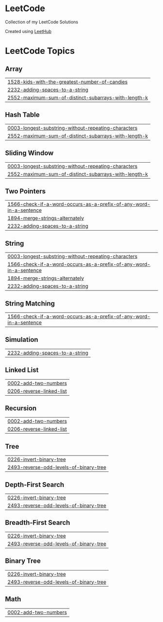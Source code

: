 # LeetCode

Collection of my LeetCode Solutions

Created using [LeetHub](https://github.com/QasimWani/LeetHub)

<!---LeetCode Topics Start-->
# LeetCode Topics
## Array
|  |
| ------- |
| [1528-kids-with-the-greatest-number-of-candies](https://github.com/alexusljf/LeetCode/tree/master/1528-kids-with-the-greatest-number-of-candies) |
| [2232-adding-spaces-to-a-string](https://github.com/alexusljf/LeetCode/tree/master/2232-adding-spaces-to-a-string) |
| [2552-maximum-sum-of-distinct-subarrays-with-length-k](https://github.com/alexusljf/LeetCode/tree/master/2552-maximum-sum-of-distinct-subarrays-with-length-k) |
## Hash Table
|  |
| ------- |
| [0003-longest-substring-without-repeating-characters](https://github.com/alexusljf/LeetCode/tree/master/0003-longest-substring-without-repeating-characters) |
| [2552-maximum-sum-of-distinct-subarrays-with-length-k](https://github.com/alexusljf/LeetCode/tree/master/2552-maximum-sum-of-distinct-subarrays-with-length-k) |
## Sliding Window
|  |
| ------- |
| [0003-longest-substring-without-repeating-characters](https://github.com/alexusljf/LeetCode/tree/master/0003-longest-substring-without-repeating-characters) |
| [2552-maximum-sum-of-distinct-subarrays-with-length-k](https://github.com/alexusljf/LeetCode/tree/master/2552-maximum-sum-of-distinct-subarrays-with-length-k) |
## Two Pointers
|  |
| ------- |
| [1566-check-if-a-word-occurs-as-a-prefix-of-any-word-in-a-sentence](https://github.com/alexusljf/LeetCode/tree/master/1566-check-if-a-word-occurs-as-a-prefix-of-any-word-in-a-sentence) |
| [1894-merge-strings-alternately](https://github.com/alexusljf/LeetCode/tree/master/1894-merge-strings-alternately) |
| [2232-adding-spaces-to-a-string](https://github.com/alexusljf/LeetCode/tree/master/2232-adding-spaces-to-a-string) |
## String
|  |
| ------- |
| [0003-longest-substring-without-repeating-characters](https://github.com/alexusljf/LeetCode/tree/master/0003-longest-substring-without-repeating-characters) |
| [1566-check-if-a-word-occurs-as-a-prefix-of-any-word-in-a-sentence](https://github.com/alexusljf/LeetCode/tree/master/1566-check-if-a-word-occurs-as-a-prefix-of-any-word-in-a-sentence) |
| [1894-merge-strings-alternately](https://github.com/alexusljf/LeetCode/tree/master/1894-merge-strings-alternately) |
| [2232-adding-spaces-to-a-string](https://github.com/alexusljf/LeetCode/tree/master/2232-adding-spaces-to-a-string) |
## String Matching
|  |
| ------- |
| [1566-check-if-a-word-occurs-as-a-prefix-of-any-word-in-a-sentence](https://github.com/alexusljf/LeetCode/tree/master/1566-check-if-a-word-occurs-as-a-prefix-of-any-word-in-a-sentence) |
## Simulation
|  |
| ------- |
| [2232-adding-spaces-to-a-string](https://github.com/alexusljf/LeetCode/tree/master/2232-adding-spaces-to-a-string) |
## Linked List
|  |
| ------- |
| [0002-add-two-numbers](https://github.com/alexusljf/LeetCode/tree/master/0002-add-two-numbers) |
| [0206-reverse-linked-list](https://github.com/alexusljf/LeetCode/tree/master/0206-reverse-linked-list) |
## Recursion
|  |
| ------- |
| [0002-add-two-numbers](https://github.com/alexusljf/LeetCode/tree/master/0002-add-two-numbers) |
| [0206-reverse-linked-list](https://github.com/alexusljf/LeetCode/tree/master/0206-reverse-linked-list) |
## Tree
|  |
| ------- |
| [0226-invert-binary-tree](https://github.com/alexusljf/LeetCode/tree/master/0226-invert-binary-tree) |
| [2493-reverse-odd-levels-of-binary-tree](https://github.com/alexusljf/LeetCode/tree/master/2493-reverse-odd-levels-of-binary-tree) |
## Depth-First Search
|  |
| ------- |
| [0226-invert-binary-tree](https://github.com/alexusljf/LeetCode/tree/master/0226-invert-binary-tree) |
| [2493-reverse-odd-levels-of-binary-tree](https://github.com/alexusljf/LeetCode/tree/master/2493-reverse-odd-levels-of-binary-tree) |
## Breadth-First Search
|  |
| ------- |
| [0226-invert-binary-tree](https://github.com/alexusljf/LeetCode/tree/master/0226-invert-binary-tree) |
| [2493-reverse-odd-levels-of-binary-tree](https://github.com/alexusljf/LeetCode/tree/master/2493-reverse-odd-levels-of-binary-tree) |
## Binary Tree
|  |
| ------- |
| [0226-invert-binary-tree](https://github.com/alexusljf/LeetCode/tree/master/0226-invert-binary-tree) |
| [2493-reverse-odd-levels-of-binary-tree](https://github.com/alexusljf/LeetCode/tree/master/2493-reverse-odd-levels-of-binary-tree) |
## Math
|  |
| ------- |
| [0002-add-two-numbers](https://github.com/alexusljf/LeetCode/tree/master/0002-add-two-numbers) |
<!---LeetCode Topics End-->